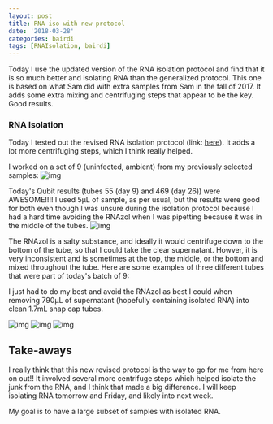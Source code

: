 ```yaml
---
layout: post
title: RNA iso with new protocol
date: '2018-03-28'
categories: bairdi
tags: [RNAIsolation, bairdi]
---
```

Today I use the updated version of the RNA isolation protocol and find that it is so much better and isolating RNA than the generalized protocol. This one is based on what Sam did with extra samples from Sam in the fall of 2017. It adds some extra mixing and centrifuging steps that appear to be the key. Good results. 


### RNA Isolation

Today I tested out the revised RNA isolation protocol (link: [here](https://github.com/grace-ac/project-crab/blob/master/protocols/RNA-isolation.md)). It adds a lot more centrifuging steps, which I think really helped.

I worked on a set of 9 (uninfected, ambient) from my previously selected samples:
![img](http://owl.fish.washington.edu/scaphapoda/grace/Crab-project/RNA-isolation-fourth-batch.png)

Today's Qubit results (tubes 55 (day 9) and 469 (day 26)) were AWESOME!!!! I used 5µL of sample, as per usual, but the results were good for both even though I was unsure during the isolation protocol because I had a hard time avoiding the RNAzol when I was pipetting because it was in the middle of the tubes.
![img](http://owl.fish.washington.edu/scaphapoda/grace/Crab-project/Qubit/Qubit-fourth-batch.png)

The RNAzol is a salty substance, and ideally it would centrifuge down to the bottom of the tube, so that I could take the clear supernatant. Howver, it is very inconsistent and is sometimes at the top, the middle, or the bottom and mixed throughout the tube. Here are some examples of three different tubes that were part of today's batch of 9:

I just had to do my best and avoid the RNAzol as best I could when removing 790µL of supernatant (hopefully containing isolated RNA) into clean 1.7mL snap cap tubes. 

![img](http://owl.fish.washington.edu/scaphapoda/grace/Crab-project/RNAzol-mid.JPG)
![img](http://owl.fish.washington.edu/scaphapoda/grace/Crab-project/RNAzol-mixed-and-bottom.JPG)
![img](http://owl.fish.washington.edu/scaphapoda/grace/Crab-project/RNAzol-top.JPG)

## Take-aways

I really think that this new revised protocol is the way to go for me from here on out!! It involved several more centrifuge steps which helped isolate the junk from the RNA, and I think that made a big difference. I will keep isolating RNA tomorrow and Friday, and likely into next week. 

My goal is to have a large subset of samples with isolated RNA. 
